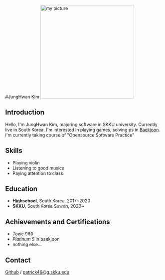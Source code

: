 #JungHwan Kim
<img src = "./figure/picture" width="300px" height="300px" title="my picture"/>


## Introduction
Hello, I'm JungHwan Kim, majoring software in SKKU university. Currently live in South Korea. I'm interested in playing games, solving ps in [Baekjoon]. I'm currently taking course of "Opensource Software Practice" 

## Skills
* Playing violin
* Listening to good musics
* Paying attention to class

## Education
- __Highschool__, South Korea, 2017~2020
- __SKKU__, South Korea Suwon, 2020~ 

## Achievements and Certifications
+ _Toeic_ 960
+ _Platinum 5_ in baekjoon
+ nothing else...

## Contact
[Github] / <patrick46@g.skku.edu> 

[GitHub]: https://github.com/Urvanage
[Baekjoon]: https://www.acmicpc.net
